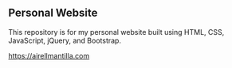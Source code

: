 ## Personal Website

This repository is for my personal website built using HTML, CSS, JavaScript, jQuery, and Bootstrap.

https://airellmantilla.com
